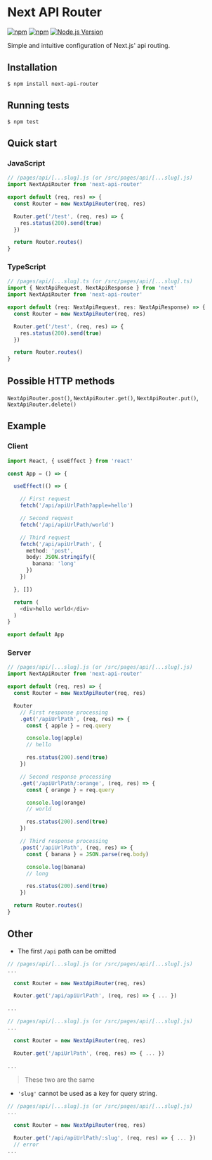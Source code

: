 # Next API Router

[![npm](https://img.shields.io/npm/v/next-api-router.svg)](https://www.npmjs.com/package/next-api-router)
[![npm](https://img.shields.io/npm/dm/next-api-router.svg)](https://www.npmjs.com/package/next-api-router)
[![Node.js Version](https://img.shields.io/node/v/next-api-router.svg?style=flat)](http://nodejs.org/download/)

Simple and intuitive configuration of Next.js' api routing.
  
## Installation
```
$ npm install next-api-router
```

## Running tests
```
$ npm test
```
  
## Quick start
### JavaScript
```ts
// /pages/api/[...slug].js (or /src/pages/api/[...slug].js)
import NextApiRouter from 'next-api-router'

export default (req, res) => {
  const Router = new NextApiRouter(req, res)

  Router.get('/test', (req, res) => {
    res.status(200).send(true)
  })

  return Router.routes()
}
```
### TypeScript
```ts
// /pages/api/[...slug].ts (or /src/pages/api/[...slug].ts)
import { NextApiRequest, NextApiResponse } from 'next'
import NextApiRouter from 'next-api-router'

export default (req: NextApiRequest, res: NextApiResponse) => {
  const Router = new NextApiRouter(req, res)

  Router.get('/test', (req, res) => {
    res.status(200).send(true)
  })

  return Router.routes()
}
```
  
## Possible HTTP methods
`NextApiRouter.post()`, `NextApiRouter.get()`, `NextApiRouter.put()`, `NextApiRouter.delete()`
  
## Example
  
### Client
```ts
import React, { useEffect } from 'react'

const App = () => {

  useEffect(() => {

    // First request
    fetch('/api/apiUrlPath?apple=hello')

    // Second request
    fetch('/api/apiUrlPath/world')

    // Third request
    fetch('/api/apiUrlPath', {
      method: 'post',
      body: JSON.stringify({
        banana: 'long'
      })
    })

  }, [])

  return (
    <div>hello world</div>
  )
}

export default App
```
  
### Server
```ts
// /pages/api/[...slug].js (or /src/pages/api/[...slug].js)
import NextApiRouter from 'next-api-router'

export default (req, res) => {
  const Router = new NextApiRouter(req, res)

  Router
    // First response processing
    .get('/apiUrlPath', (req, res) => {
      const { apple } = req.query

      console.log(apple)
      // hello

      res.status(200).send(true)
    })

    // Second response processing
    .get('/apiUrlPath/:orange', (req, res) => {
      const { orange } = req.query

      console.log(orange)
      // world

      res.status(200).send(true)
    })

    // Third response processing
    .post('/apiUrlPath', (req, res) => {
      const { banana } = JSON.parse(req.body)

      console.log(banana)
      // long

      res.status(200).send(true)
    })

  return Router.routes()
}
```
  
## Other
* The first `/api` path can be omitted
```ts
// /pages/api/[...slug].js (or /src/pages/api/[...slug].js)
...

  const Router = new NextApiRouter(req, res)

  Router.get('/api/apiUrlPath', (req, res) => { ... })

...
```
```ts
// /pages/api/[...slug].js (or /src/pages/api/[...slug].js)
...

  const Router = new NextApiRouter(req, res)

  Router.get('/apiUrlPath', (req, res) => { ... })

...
```
> These two are the same
  
* `'slug'` cannot be used as a key for query string.
```ts
// /pages/api/[...slug].js (or /src/pages/api/[...slug].js)
...

  const Router = new NextApiRouter(req, res)

  Router.get('/api/apiUrlPath/:slug', (req, res) => { ... })
  // error
...
```